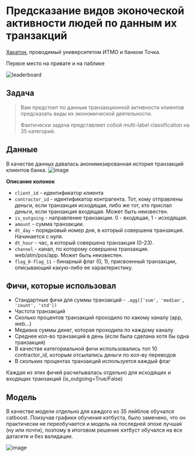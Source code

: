 # Предсказание видов эконоческой активности людей по данным их транзакций
[Хакатон](https://mlhack.tochka.tech/leaderboard), проводимый университетом ИТМО и банком Точка.

Первое место на привате и на паблике


![leaderboard](https://user-images.githubusercontent.com/44319901/170038957-383594ed-8e82-4070-b661-064c7799539f.jpg)

## Задача

> Вам предстоит по данным транзакционной активности клиентов предсказать виды их экономической деятельности.
> 
> Фактически задача представляет собой multi-label classification на 35 категорий.


## Данные
В качестве данных давалась анонимизированная история транзакций клиентов банка.
![image](https://user-images.githubusercontent.com/44319901/170039961-53151f86-52e1-429b-9975-daf4ce84f518.png)

**Описание колонок**
* `client_id` - идентификатор клиента
* `contractor_id` - идентификатор контрагента. Тот, кому отправлены деньги, если транзакция исходящая, либо же тот, кто прислал деньги, если транзакция входящая. Может быть неизвестен.
* `is_outgoing` - направление транзакции. 0 - входящая, 1 - исходящая.
* `amount` - сумма транзакции.
* `dt_day` - порядковый номер дня, в который совершена транзакция. Начинается с нуля.
* `dt_hour` - час, в который совершена транзакция (0-23).
* `channel` - канал, по которому совершена транзакция. web/atm/pos/app. Может быть неизвестен.
* `flag_0-flag_11` - бинарный флаг (0, 1), присвоенный транзакции, описывающий какую-либо ее характеристику.

## Фичи, которые использовал

* Стандартные фичи для суммы транзакций - `.agg(['sum', 'median', 'count', 'std'])`
* Частота транзакций
* Сколько процентов транзакций проходило по какому каналу (app, web...)
* Медиана суммы денег, которая проходила по каждому каналу
* Среднее кол-во транзакций в день (если была сделана хотя бы одна транзакция)
* В качестве категориальной фичи использовались топ 10 contractor_id, которым отсылались деньги по кол-ву переводов
* В скольких процентах транзакций используется каждый флаг

Каждая из этих фичей расчитывалась отдельно для исходящих и входящих транзакций (is_outgoing=True/False)

## Модель

В качестве модели отдельно для каждого из 35 лейблов обучался catboost. Поизучав графики обучения кэтбуста, было замечено, что он практически не переобучается и модель на последней эпохе лучшая (ну или почти), поэтому в итоговом решение кэтбуст обучался на все датасете и без валидации.

![image](https://user-images.githubusercontent.com/44319901/170044019-c8dc8421-8144-47d2-88ef-2476c95a8764.png)
